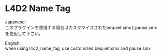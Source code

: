 # L4D2 Name Tag

Japanese:  
このプラグインを使用する場合はカスタマイズされたbequiet.smxとpause.smxを使用して下さい。
  
English:  
when using l4d2_name_tag, use customized bequiet.smx and pause.smx
